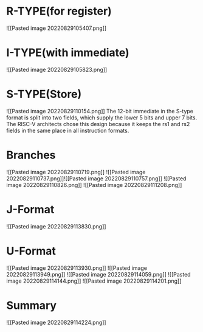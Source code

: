 # R-TYPE(for register)
![[Pasted image 20220829105407.png]]
# I-TYPE(with immediate)
![[Pasted image 20220829105823.png]]
# S-TYPE(Store)
![[Pasted image 20220829110154.png]]
The 12-bit immediate in the S-type format is split into two fields, which supply the lower 5 bits and upper 7 bits. The RISC-V architects chose this design because it keeps the rs1 and rs2 fields in the same place in all instruction formats.
# Branches
![[Pasted image 20220829110719.png]]
![[Pasted image 20220829110737.png]]![[Pasted image 20220829110757.png]]
![[Pasted image 20220829110826.png]]
![[Pasted image 20220829111208.png]]
# J-Format
![[Pasted image 20220829113830.png]]
# U-Format
![[Pasted image 20220829113930.png]]
![[Pasted image 20220829113949.png]]
![[Pasted image 20220829114059.png]]
![[Pasted image 20220829114144.png]]
![[Pasted image 20220829114201.png]]
# Summary
![[Pasted image 20220829114224.png]]